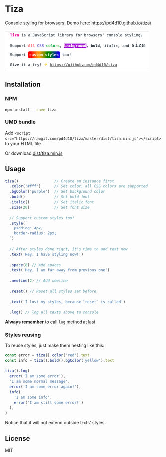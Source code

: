# Tiza

Console styling for browsers. Demo here: https://pd4d10.github.io/tiza/

<img src="assets/demo.png" alt="demo" width="462">

## Installation

### NPM

```sh
npm install --save tiza
```

### UMD bundle

Add `<script src="https://rawgit.com/pd4d10/tiza/master/dist/tiza.min.js"></script>` to your HTML file

Or download [dist/tiza.min.js](dist/tiza.min.js)

## Usage

```js
tiza()                // Create an instance first
  .color('#fff')      // Set color, all CSS colors are supported
  .bgColor('purple')  // Set background color
  .bold()             // Set bold font
  .italic()           // Set italic font
  .size(20)           // Set font size

  // Support custom styles too!
  .style(`
    padding: 4px;
    border-radius: 2px;
  `)

  // After styles done right, it's time to add text now
  .text('Hey, I have styling now!')

  .space(8) // Add spaces
  .text('Hey, I am far away from previous one')

  .newline(2) // Add newline

  .reset() // Reset all styles set before

  .text('I lost my styles, because `reset` is called')

  .log() // log all texts above to console
```

**Always remember** to call `log` method at last.

### Styles reusing

To reuse styles, just make them nesting like this:

```js
const error = tiza().color('red').text
const info = tiza().bold().bgColor('yellow').text

tiza().log(
  error('I am some error'),
  'I am some normal message',
  error('I am some error again!'),
  info(
    'I am some info',
    error('I am still some error!')
  ),
)
```

Notice that it will not extend outside texts' styles.

## License

MIT
